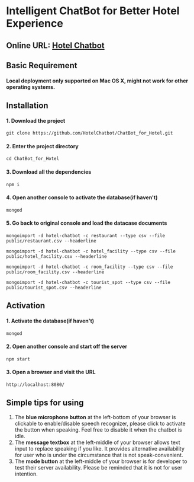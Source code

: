 # Intelligent ChatBot for Better Hotel Experience

## Online URL: [Hotel Chatbot](http://hotel-agent.herokuapp.com)


## Basic Requirement
#### Local deployment only supported on Mac OS X, might not work for other operating systems.


## Installation
#### 1. Download the project
`git clone https://github.com/HotelChatbot/ChatBot_for_Hotel.git`
#### 2. Enter the project directory
`cd ChatBot_for_Hotel`
#### 3. Download all the dependencies
`npm i`
#### 4. Open another console to activate the database(if haven't)
`mongod`
#### 5. Go back to original console and load the datacase documents
```mongoimport -d hotel-chatbot -c restaurant --type csv --file public/restaurant.csv --headerline```

```mongoimport -d hotel-chatbot -c hotel_facility --type csv --file public/hotel_facility.csv --headerline```

```mongoimport -d hotel-chatbot -c room_facility --type csv --file public/room_facility.csv --headerline```

```mongoimport -d hotel-chatbot -c tourist_spot --type csv --file public/tourist_spot.csv --headerline```

## Activation
#### 1. Activate the database(if haven't)
`mongod`
#### 2. Open another console and start off the server
`npm start`
#### 3. Open a browser and visit the URL
`http://localhost:8080/`


## Simple tips for using
1. The **blue microphone button** at the left-bottom of your browser is clickable to enable/disable speech recognizer, please click to activate the button when speaking. Feel free to disable it when the chatbot is idle.
2. The **message textbox** at the left-middle of your browser allows text input to replace speaking if you like. It provides alternative availability for user who is under the circumstance that is not speak-convenient.
3. The **mode button** at the left-middle of your browser is for developer to test their server availability. Please be reminded that it is not for user intention.
